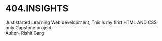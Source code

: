 # 404.INSIGHTS
Just started Learning Web development, This is my first HTML AND CSS only Capstone project.
<br>
Auhor- Rishit Garg 
